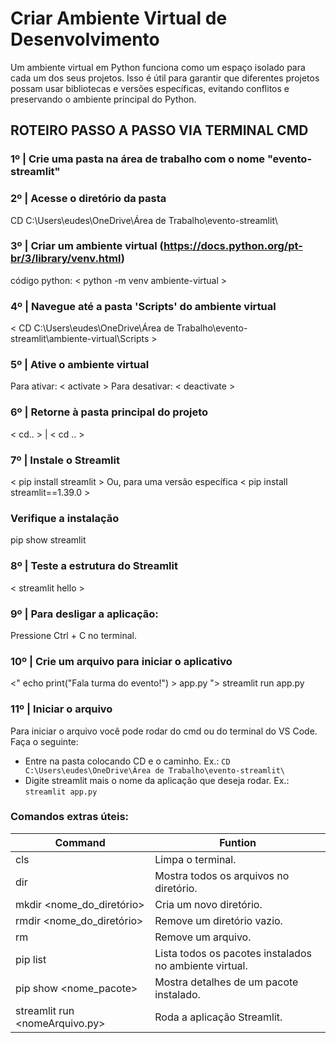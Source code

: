 # Criar Ambiente Virtual de Desenvolvimento

Um ambiente virtual em Python funciona como um espaço isolado para cada um dos seus projetos. 
Isso é útil para garantir que diferentes projetos possam usar bibliotecas e versões específicas, evitando conflitos e preservando o ambiente principal do Python.

## ROTEIRO PASSO A PASSO VIA TERMINAL CMD

### 1º | Crie uma pasta na área de trabalho com o nome "evento-streamlit"

### 2º | Acesse o diretório da pasta
CD C:\Users\eudes\OneDrive\Área de Trabalho\evento-streamlit\

### 3º | Criar um ambiente virtual (https://docs.python.org/pt-br/3/library/venv.html)
código python: < python -m venv ambiente-virtual >

### 4º | Navegue até a pasta 'Scripts' do ambiente virtual
< CD C:\Users\eudes\OneDrive\Área de Trabalho\evento-streamlit\ambiente-virtual\Scripts >

### 5º | Ative o ambiente virtual
Para ativar: < activate >
Para desativar: < deactivate >

### 6º | Retorne à pasta principal do projeto
< cd.. > | < cd .. >

### 7º | Instale o Streamlit
< pip install streamlit > Ou, para uma versão específica < pip install streamlit==1.39.0 > 

### Verifique a instalação
pip show streamlit

### 8º | Teste a estrutura do Streamlit
< streamlit hello >

### 9º | Para desligar a aplicação:
Pressione Ctrl + C no terminal.

### 10º | Crie um arquivo para iniciar o aplicativo
<" echo print("Fala turma do evento!") > app.py ">
streamlit run app.py

### 11º | Iniciar o arquivo 

Para iniciar o arquivo você pode rodar do cmd ou do terminal do VS Code.
Faça o seguinte:

- Entre na pasta colocando CD e o caminho. Ex.: `CD C:\Users\eudes\OneDrive\Área de Trabalho\evento-streamlit\`
- Digite streamlit mais o nome da aplicação que deseja rodar. Ex.: `streamlit app.py`


### Comandos extras úteis:

Command | Funtion
--- | ---
cls | Limpa o terminal.
dir | Mostra todos os arquivos no diretório.
mkdir <nome_do_diretório> | Cria um novo diretório.
rmdir <nome_do_diretório> | Remove um diretório vazio.
rm <arquivo> | Remove um arquivo.
pip list | Lista todos os pacotes instalados no ambiente virtual.
pip show <nome_pacote> | Mostra detalhes de um pacote instalado.
streamlit run <nomeArquivo.py> | Roda a aplicação Streamlit.
